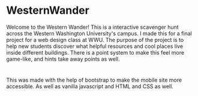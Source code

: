 # WesternWander
Welcome to the Western Wander! This is a interactive scavenger hunt across the Western Washington University's campus. I made this for a final project for a web design class at WWU. The purpose of the project is to help new students discover what helpful resources and cool places live inside different buildings. There is a point system to make this feel more game-like, and hints take away points as well. 
#
This was made with the help of bootstrap to make the mobile site more accessible. As well as vanilla javascript and HTML and CSS as well. 
